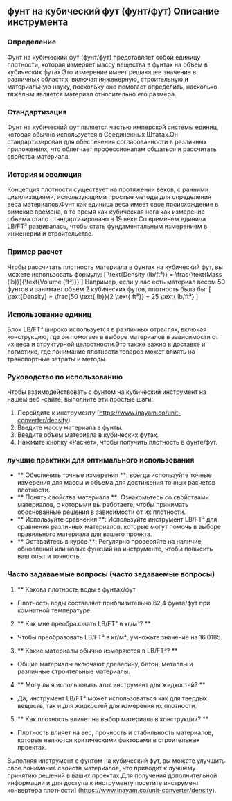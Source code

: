 ## фунт на кубический фут (фунт/фут) Описание инструмента

### Определение
Фунт на кубический фут (фунт/фут) представляет собой единицу плотности, которая измеряет массу вещества в фунтах на объем в кубических футах.Это измерение имеет решающее значение в различных областях, включая инженерную, строительную и материальную науку, поскольку оно помогает определить, насколько тяжелым является материал относительно его размера.

### Стандартизация
Фунт на кубический фут является частью имперской системы единиц, которая обычно используется в Соединенных Штатах.Он стандартизирован для обеспечения согласованности в различных приложениях, что облегчает профессионалам общаться и рассчитать свойства материала.

### История и эволюция
Концепция плотности существует на протяжении веков, с ранними цивилизациями, использующими простые методы для определения веса материалов.Фунт как единица веса имеет свое происхождение в римские времена, в то время как кубическая нога как измерение объема стало стандартизировано в 19 веке.Со временем единица LB/FT³ развивалась, чтобы стать фундаментальным измерением в инженерии и строительстве.

### Пример расчет
Чтобы рассчитать плотность материала в фунтах на кубический фут, вы можете использовать формулу:
\[ \text{Density (lb/ft³)} = \frac{\text{Mass (lb)}}{\text{Volume (ft³)}} \]
Например, если у вас есть материал весом 50 фунтов и занимает объем 2 кубических футов, плотность была бы:
\[ \text{Density} = \frac{50 \text{ lb}}{2 \text{ ft³}} = 25 \text{ lb/ft³} \]

### Использование единиц
Блок LB/FT³ широко используется в различных отраслях, включая конструкцию, где он помогает в выборе материалов в зависимости от их веса и структурной целостности.Это также важно в доставке и логистике, где понимание плотности товаров может влиять на транспортные затраты и методы.

### Руководство по использованию
Чтобы взаимодействовать с фунтом на кубический инструмент на нашем веб -сайте, выполните эти простые шаги:
1. Перейдите к инструменту [https://www.inayam.co/unit-converter/density).
2. Введите массу материала в фунты.
3. Введите объем материала в кубических футах.
4. Нажмите кнопку «Расчет», чтобы получить плотность в фунте/фут.

### лучшие практики для оптимального использования
- ** Обеспечить точные измерения **: всегда используйте точные измерения для массы и объема для достижения точных расчетов плотности.
- ** Понять свойства материала **: Ознакомьтесь со свойствами материалов, с которыми вы работаете, чтобы принимать обоснованные решения в зависимости от их плотности.
- ** Используйте сравнения **: Используйте инструмент LB/FT³ для сравнения различных материалов, которые могут помочь в выборе правильного материала для вашего проекта.
- ** Оставайтесь в курсе **: Регулярно проверяйте на наличие обновлений или новых функций на инструменте, чтобы повысить ваш опыт и точность.

### Часто задаваемые вопросы (часто задаваемые вопросы)

1. ** Какова плотность воды в фунтах/фут
- Плотность воды составляет приблизительно 62,4 фунта/фут при комнатной температуре.

2. ** Как мне преобразовать LB/FT³ в кг/м³? **
- Чтобы преобразовать LB/FT³ в кг/м³, умножьте значение на 16.0185.

3. ** Какие материалы обычно измеряются в LB/FT³? **
- Общие материалы включают древесину, бетон, металлы и различные строительные материалы.

4. ** Могу ли я использовать этот инструмент для жидкостей? **
- Да, инструмент LB/FT³ может использоваться как для твердых веществ, так и для жидкостей для измерения их плотности.

5. ** Как плотность влияет на выбор материала в конструкции? **
- Плотность влияет на вес, прочность и стабильность материалов, которые являются критическими факторами в строительных проектах.

Выполняя инструмент с фунтом на кубический фут, вы можете улучшить свое понимание свойств материалов, что приводит к лучшему принятию решений в ваших проектах.Для получения дополнительной информации и для доступа к инструменту посетите инструмент конвертера плотности] (https://www.inayam.co/unit-converter/density).